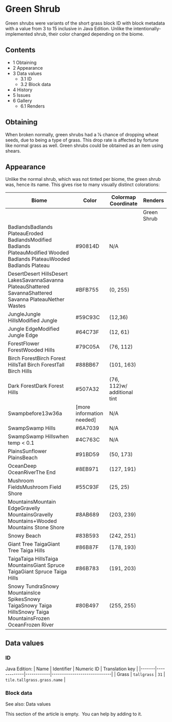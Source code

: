 # Green Shrub
Green shrubs were variants of the short grass block ID with block metadata with a value from 3 to 15 inclusive in Java Edition. Unlike the intentionally-implemented shrub, their color changed depending on the biome.

## Contents
- 1 Obtaining
- 2 Appearance
- 3 Data values
	- 3.1 ID
	- 3.2 Block data
- 4 History
- 5 Issues
- 6 Gallery
	- 6.1 Renders

## Obtaining
When broken normally, green shrubs had a 1⁄8 chance of dropping wheat seeds, due to being a type of grass. This drop rate is affected by fortune like normal grass as well. Green shrubs could be obtained as an item using shears.

## Appearance
Unlike the normal shrub, which was not tinted per biome, the green shrub was, hence its name. This gives rise to many visually distinct colorations:

| Biome                                                                                                                   | Color                     | Colormap Coordinate         | Renders     |
|-------------------------------------------------------------------------------------------------------------------------|---------------------------|-----------------------------|-------------|
|                                                                                                                         |                           |                             | Green Shrub |
| BadlandsBadlands PlateauEroded BadlandsModified Badlands PlateauModified Wooded Badlands PlateauWooded Badlands Plateau | #90814D                   | N/A                         |             |
| DesertDesert HillsDesert LakesSavannaSavanna PlateauShattered SavannaShattered Savanna PlateauNether Wastes             | #BFB755                   | (0, 255)                    |             |
| JungleJungle HillsModified Jungle                                                                                       | #59C93C                   | (12,36)                     |             |
| Jungle EdgeModified Jungle Edge                                                                                         | #64C73F                   | (12, 61)                    |             |
| ForestFlower ForestWooded Hills                                                                                         | #79C05A                   | (76, 112)                   |             |
| Birch ForestBirch Forest HillsTall Birch ForestTall Birch Hills                                                         | #88BB67                   | (101, 163)                  |             |
| Dark ForestDark Forest Hills                                                                                            | #507A32                   | (76, 112)w/ additional tint |             |
| Swampbefore13w36a                                                                                                       | [more information needed] | N/A                         |             |
| SwampSwamp Hills                                                                                                        | #6A7039                   | N/A                         |             |
| SwampSwamp Hillswhen temp < 0.1                                                                                         | #4C763C                   | N/A                         |             |
| PlainsSunflower PlainsBeach                                                                                             | #91BD59                   | (50, 173)                   |             |
| OceanDeep OceanRiverThe End                                                                                             | #8EB971                   | (127, 191)                  |             |
| Mushroom FieldsMushroom Field Shore                                                                                     | #55C93F                   | (25, 25)                    |             |
| MountainsMountain EdgeGravelly MountainsGravelly Mountains+Wooded Mountains Stone Shore                                 | #8AB689                   | (203, 239)                  |             |
| Snowy Beach                                                                                                             | #83B593                   | (242, 251)                  |             |
| Giant Tree TaigaGiant Tree Taiga Hills                                                                                  | #86B87F                   | (178, 193)                  |             |
| TaigaTaiga HillsTaiga MountainsGiant Spruce TaigaGiant Spruce Taiga Hills                                               | #86B783                   | (191, 203)                  |             |
| Snowy TundraSnowy MountainsIce SpikesSnowy TaigaSnowy Taiga HillsSnowy Taiga MountainsFrozen OceanFrozen River          | #80B497                   | (255, 255)                  |             |

## Data values
### ID
Java Edition:
| Name  | Identifier  | Numeric ID | Translation key             |
|-------|-------------|------------|-----------------------------|
| Grass | `tallgrass` | `31`       | `tile.tallgrass.grass.name` |

### Block data
See also: Data values


  

This section of the article is empty. 
You can help by adding to it.


